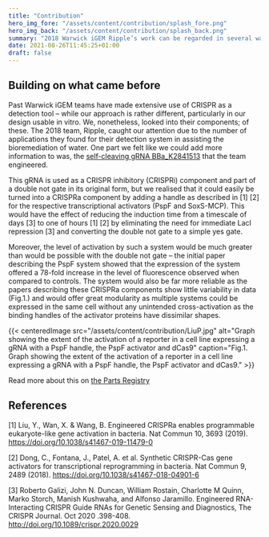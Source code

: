 ```yaml
---
title: "Contribution"
hero_img_fore: "/assets/content/contribution/splash_fore.png"
hero_img_back: "/assets/content/contribution/splash_back.png"
summary: "2018 Warwick iGEM Ripple’s work can be regarded in several ways as a precursor to CREscent’s - which is why we made an effort to add information to their components. Specifically, the self-terminating gRNA they engineered can be used not only as the inhibitory component they envisioned it as, but also as an activating component."
date: 2021-08-26T11:45:25+01:00
draft: false
---
```


## Building on what came before

Past Warwick iGEM teams have made extensive use of CRISPR as a detection tool –
while our approach is rather different, particularly in our design usable in
vitro. We, nonetheless, looked into their components; of these. The 2018 team,
Ripple, caught our attention due to the number of applications they found for
their detection system in assisting the bioremediation of water. One part we
felt like we could add more information to was, the [self-cleaving gRNA
BBa_K2841513](http://parts.igem.org/wiki/index.php?title=Part:BBa_K2841513) that
the team engineered.

This gRNA is used as a CRISPR inhibitory (CRISPRi) component and part of a
double not gate in its original form, but we realised that it could easily be
turned into a CRISPRa component by adding a handle as described in [1] [2] for the
respective transcriptional activators (PspF and SoxS-MCP). This would have the
effect of reducing the induction time from a timescale of days [3] to one of
hours [1] [2] by eliminating the need for immediate LacI repression [3] and converting
the double not gate to a simple yes gate.

Moreover, the level of activation by such a system would be much greater than
would be possible with the double not gate – the initial paper describing the
PspF system showed that the expression of the system offered a 78-fold increase
in the level of fluorescence observed when compared to controls. The system
would also be far more reliable as the papers describing these CRISPRa
components show little variability in data (Fig.1.) and would offer great
modularity as multiple systems could be expressed in the same cell without any
unintended cross-activation as the binding handles of the activator proteins
have dissimilar shapes.

{{< centeredImage
        src="/assets/content/contribution/LiuP.jpg"
        alt="Graph showing the extent of the activation of a reporter in a cell line expressing a gRNA with a PspF handle, the PspF activator and dCas9"
        caption="Fig.1. Graph showing the extent of the activation of a reporter in a cell line expressing a gRNA with a PspF handle, the PspF activator and dCas9." >}}

Read more about this on [the Parts Registry](http://parts.igem.org/Part:BBa_K2841513)

## References

[1] Liu, Y., Wan, X. & Wang, B. Engineered CRISPRa enables programmable eukaryote-like gene activation in bacteria. Nat Commun 10, 3693 (2019). https://doi.org/10.1038/s41467-019-11479-0

[2] Dong, C., Fontana, J., Patel, A. et al. Synthetic CRISPR-Cas gene activators for transcriptional reprogramming in bacteria. Nat Commun 9, 2489 (2018). https://doi.org/10.1038/s41467-018-04901-6

[3] Roberto Galizi, John N. Duncan, William Rostain, Charlotte M Quinn, Marko Storch, Manish Kushwaha, and Alfonso Jaramillo. Engineered RNA-Interacting CRISPR Guide RNAs for Genetic Sensing and Diagnostics, The CRISPR Journal. Oct 2020 .398-408. http://doi.org/10.1089/crispr.2020.0029
